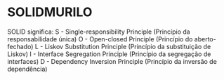# SOLIDMURILO
SOLID significa:  S - Single-responsibility Principle (Princípio da responsabilidade única) O - Open-closed Principle (Princípio do aberto-fechado) L - Liskov Substitution Principle (Princípio da substituição de Liskov) I - Interface Segregation Principle (Princípio da segregação de interfaces) D - Dependency Inversion Principle (Princípio da inversão de dependência)
